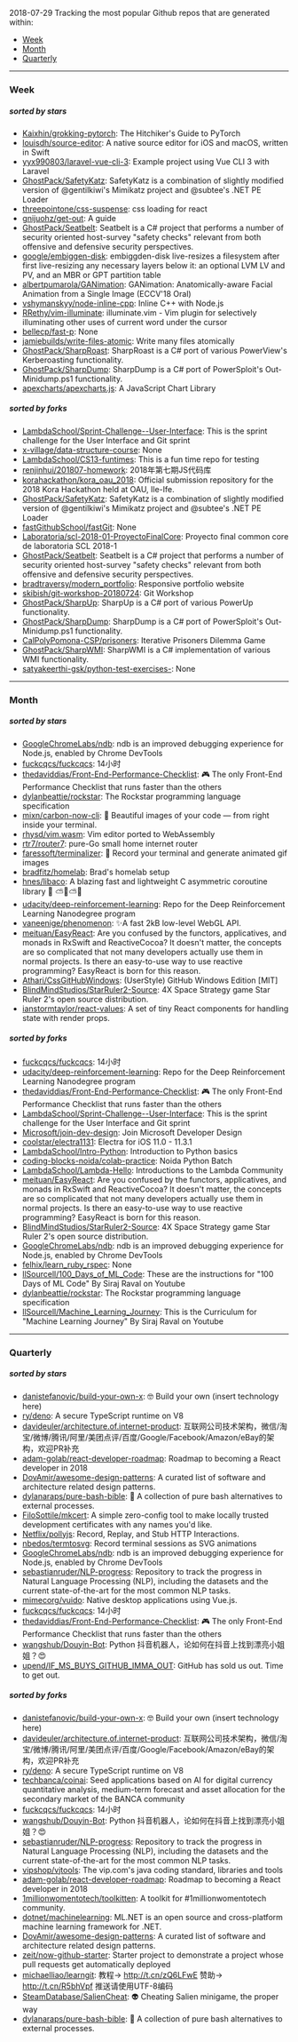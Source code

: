 2018-07-29
Tracking the most popular Github repos that are generated within: 
* [Week](https://github.com/polebug/github_trending_spider/blob/master/2018-07-29.md#week)
* [Month](https://github.com/polebug/github_trending_spider/blob/master/2018-07-29.md#month)
* [Quarterly](https://github.com/polebug/github_trending_spider/blob/master/2018-07-29.md#quarterly)
--- 
### Week 
##### sorted by stars 
* [Kaixhin/grokking-pytorch](https://github.com/Kaixhin/grokking-pytorch): The Hitchiker's Guide to PyTorch
* [louisdh/source-editor](https://github.com/louisdh/source-editor): A native source editor for iOS and macOS, written in Swift
* [yyx990803/laravel-vue-cli-3](https://github.com/yyx990803/laravel-vue-cli-3): Example project using Vue CLI 3 with Laravel
* [GhostPack/SafetyKatz](https://github.com/GhostPack/SafetyKatz): SafetyKatz is a combination of slightly modified version of @gentilkiwi's Mimikatz project and @subtee's .NET PE Loader
* [threepointone/css-suspense](https://github.com/threepointone/css-suspense): css loading for react 
* [gnijuohz/get-out](https://github.com/gnijuohz/get-out): A guide
* [GhostPack/Seatbelt](https://github.com/GhostPack/Seatbelt): Seatbelt is a C# project that performs a number of security oriented host-survey "safety checks" relevant from both offensive and defensive security perspectives.
* [google/embiggen-disk](https://github.com/google/embiggen-disk): embiggden-disk live-resizes a filesystem after first live-resizing any necessary layers below it: an optional LVM LV and PV, and an MBR or GPT partition table
* [albertpumarola/GANimation](https://github.com/albertpumarola/GANimation): GANimation: Anatomically-aware Facial Animation from a Single Image (ECCV'18 Oral)
* [vshymanskyy/node-inline-cpp](https://github.com/vshymanskyy/node-inline-cpp): Inline C++ with Node.js
* [RRethy/vim-illuminate](https://github.com/RRethy/vim-illuminate): illuminate.vim - Vim plugin for selectively illuminating other uses of current word under the cursor
* [bellecp/fast-p](https://github.com/bellecp/fast-p): None
* [jamiebuilds/write-files-atomic](https://github.com/jamiebuilds/write-files-atomic): Write many files atomically
* [GhostPack/SharpRoast](https://github.com/GhostPack/SharpRoast): SharpRoast is a C# port of various PowerView's Kerberoasting functionality.
* [GhostPack/SharpDump](https://github.com/GhostPack/SharpDump): SharpDump is a C# port of PowerSploit's Out-Minidump.ps1 functionality.
* [apexcharts/apexcharts.js](https://github.com/apexcharts/apexcharts.js): A JavaScript Chart Library
##### sorted by forks 
* [LambdaSchool/Sprint-Challenge--User-Interface](https://github.com/LambdaSchool/Sprint-Challenge--User-Interface): This is the sprint challenge for the User Interface and Git sprint
* [x-village/data-structure-course](https://github.com/x-village/data-structure-course): None
* [LambdaSchool/CS13-funtimes](https://github.com/LambdaSchool/CS13-funtimes): This is a fun time repo for testing
* [renjinhui/201807-homework](https://github.com/renjinhui/201807-homework): 2018年第七期JS代码库
* [korahackathon/kora_oau_2018](https://github.com/korahackathon/kora_oau_2018): Official submission repository for the 2018 Kora Hackathon held at OAU, Ile-Ife.
* [GhostPack/SafetyKatz](https://github.com/GhostPack/SafetyKatz): SafetyKatz is a combination of slightly modified version of @gentilkiwi's Mimikatz project and @subtee's .NET PE Loader
* [fastGithubSchool/fastGit](https://github.com/fastGithubSchool/fastGit): None
* [Laboratoria/scl-2018-01-ProyectoFinalCore](https://github.com/Laboratoria/scl-2018-01-ProyectoFinalCore): Proyecto final common core de laboratoria SCL 2018-1
* [GhostPack/Seatbelt](https://github.com/GhostPack/Seatbelt): Seatbelt is a C# project that performs a number of security oriented host-survey "safety checks" relevant from both offensive and defensive security perspectives.
* [bradtraversy/modern_portfolio](https://github.com/bradtraversy/modern_portfolio): Responsive portfolio website
* [skibish/git-workshop-20180724](https://github.com/skibish/git-workshop-20180724): Git Workshop
* [GhostPack/SharpUp](https://github.com/GhostPack/SharpUp): SharpUp is a C# port of various PowerUp functionality.
* [GhostPack/SharpDump](https://github.com/GhostPack/SharpDump): SharpDump is a C# port of PowerSploit's Out-Minidump.ps1 functionality.
* [CalPolyPomona-CSP/prisoners](https://github.com/CalPolyPomona-CSP/prisoners): Iterative Prisoners Dilemma Game
* [GhostPack/SharpWMI](https://github.com/GhostPack/SharpWMI): SharpWMI is a C# implementation of various WMI functionality.
* [satyakeerthi-gsk/python-test-exercises-](https://github.com/satyakeerthi-gsk/python-test-exercises-): None
--- 
### Month 
##### sorted by stars 
* [GoogleChromeLabs/ndb](https://github.com/GoogleChromeLabs/ndb): ndb is an improved debugging experience for Node.js, enabled by Chrome DevTools
* [fuckcqcs/fuckcqcs](https://github.com/fuckcqcs/fuckcqcs): 14小时
* [thedaviddias/Front-End-Performance-Checklist](https://github.com/thedaviddias/Front-End-Performance-Checklist): 🎮 The only Front-End Performance Checklist that runs faster than the others
* [dylanbeattie/rockstar](https://github.com/dylanbeattie/rockstar): The Rockstar programming language specification
* [mixn/carbon-now-cli](https://github.com/mixn/carbon-now-cli): 🎨 Beautiful images of your code — from right inside your terminal.
* [rhysd/vim.wasm](https://github.com/rhysd/vim.wasm): Vim editor ported to WebAssembly
* [rtr7/router7](https://github.com/rtr7/router7): pure-Go small home internet router
* [faressoft/terminalizer](https://github.com/faressoft/terminalizer): 🦄 Record your terminal and generate animated gif images
* [bradfitz/homelab](https://github.com/bradfitz/homelab): Brad's homelab setup
* [hnes/libaco](https://github.com/hnes/libaco): A blazing fast and lightweight C asymmetric coroutine library  💎 ⛅🚀⛅🌞
* [udacity/deep-reinforcement-learning](https://github.com/udacity/deep-reinforcement-learning): Repo for the Deep Reinforcement Learning Nanodegree program
* [vaneenige/phenomenon](https://github.com/vaneenige/phenomenon): ✨A fast 2kB low-level WebGL API.
* [meituan/EasyReact](https://github.com/meituan/EasyReact): Are you confused by the functors, applicatives, and monads in RxSwift and ReactiveCocoa? It doesn't matter, the concepts are so complicated that not many developers actually use them in normal projects. Is there an easy-to-use way to use reactive programming? EasyReact is born for this reason.
* [Athari/CssGitHubWindows](https://github.com/Athari/CssGitHubWindows): (UserStyle) GitHub Windows Edition [MIT]
* [BlindMindStudios/StarRuler2-Source](https://github.com/BlindMindStudios/StarRuler2-Source): 4X Space Strategy game Star Ruler 2's open source distribution.
* [ianstormtaylor/react-values](https://github.com/ianstormtaylor/react-values): A set of tiny React components for handling state with render props.
##### sorted by forks 
* [fuckcqcs/fuckcqcs](https://github.com/fuckcqcs/fuckcqcs): 14小时
* [udacity/deep-reinforcement-learning](https://github.com/udacity/deep-reinforcement-learning): Repo for the Deep Reinforcement Learning Nanodegree program
* [thedaviddias/Front-End-Performance-Checklist](https://github.com/thedaviddias/Front-End-Performance-Checklist): 🎮 The only Front-End Performance Checklist that runs faster than the others
* [LambdaSchool/Sprint-Challenge--User-Interface](https://github.com/LambdaSchool/Sprint-Challenge--User-Interface): This is the sprint challenge for the User Interface and Git sprint
* [Microsoft/join-dev-design](https://github.com/Microsoft/join-dev-design): Join Microsoft Developer Design
* [coolstar/electra1131](https://github.com/coolstar/electra1131): Electra for iOS 11.0 - 11.3.1
* [LambdaSchool/Intro-Python](https://github.com/LambdaSchool/Intro-Python): Introduction to Python basics
* [coding-blocks-noida/colab-practice](https://github.com/coding-blocks-noida/colab-practice): Noida Python Batch
* [LambdaSchool/Lambda-Hello](https://github.com/LambdaSchool/Lambda-Hello): Introductions to the Lambda Community
* [meituan/EasyReact](https://github.com/meituan/EasyReact): Are you confused by the functors, applicatives, and monads in RxSwift and ReactiveCocoa? It doesn't matter, the concepts are so complicated that not many developers actually use them in normal projects. Is there an easy-to-use way to use reactive programming? EasyReact is born for this reason.
* [BlindMindStudios/StarRuler2-Source](https://github.com/BlindMindStudios/StarRuler2-Source): 4X Space Strategy game Star Ruler 2's open source distribution.
* [GoogleChromeLabs/ndb](https://github.com/GoogleChromeLabs/ndb): ndb is an improved debugging experience for Node.js, enabled by Chrome DevTools
* [felhix/learn_ruby_rspec](https://github.com/felhix/learn_ruby_rspec): None
* [llSourcell/100_Days_of_ML_Code](https://github.com/llSourcell/100_Days_of_ML_Code): These are the instructions for "100 Days of ML Code" By Siraj Raval on Youtube
* [dylanbeattie/rockstar](https://github.com/dylanbeattie/rockstar): The Rockstar programming language specification
* [llSourcell/Machine_Learning_Journey](https://github.com/llSourcell/Machine_Learning_Journey): This is the Curriculum for "Machine Learning Journey" By Siraj Raval on Youtube
--- 
### Quarterly 
##### sorted by stars 
* [danistefanovic/build-your-own-x](https://github.com/danistefanovic/build-your-own-x): 🤓 Build your own (insert technology here)
* [ry/deno](https://github.com/ry/deno): A secure TypeScript runtime on V8
* [davideuler/architecture.of.internet-product](https://github.com/davideuler/architecture.of.internet-product): 互联网公司技术架构，微信/淘宝/微博/腾讯/阿里/美团点评/百度/Google/Facebook/Amazon/eBay的架构，欢迎PR补充
* [adam-golab/react-developer-roadmap](https://github.com/adam-golab/react-developer-roadmap): Roadmap to becoming a React developer in 2018
* [DovAmir/awesome-design-patterns](https://github.com/DovAmir/awesome-design-patterns): A curated list of software and architecture related design patterns.
* [dylanaraps/pure-bash-bible](https://github.com/dylanaraps/pure-bash-bible): 📖 A collection of pure bash alternatives to external processes.
* [FiloSottile/mkcert](https://github.com/FiloSottile/mkcert): A simple zero-config tool to make locally trusted development certificates with any names you'd like.
* [Netflix/pollyjs](https://github.com/Netflix/pollyjs): Record, Replay, and Stub HTTP Interactions.
* [nbedos/termtosvg](https://github.com/nbedos/termtosvg): Record terminal sessions as SVG animations
* [GoogleChromeLabs/ndb](https://github.com/GoogleChromeLabs/ndb): ndb is an improved debugging experience for Node.js, enabled by Chrome DevTools
* [sebastianruder/NLP-progress](https://github.com/sebastianruder/NLP-progress): Repository to track the progress in Natural Language Processing (NLP), including the datasets and the current state-of-the-art for the most common NLP tasks.
* [mimecorg/vuido](https://github.com/mimecorg/vuido): Native desktop applications using Vue.js.
* [fuckcqcs/fuckcqcs](https://github.com/fuckcqcs/fuckcqcs): 14小时
* [thedaviddias/Front-End-Performance-Checklist](https://github.com/thedaviddias/Front-End-Performance-Checklist): 🎮 The only Front-End Performance Checklist that runs faster than the others
* [wangshub/Douyin-Bot](https://github.com/wangshub/Douyin-Bot): Python 抖音机器人，论如何在抖音上找到漂亮小姐姐？😍 
* [upend/IF_MS_BUYS_GITHUB_IMMA_OUT](https://github.com/upend/IF_MS_BUYS_GITHUB_IMMA_OUT): GitHub has sold us out. Time to get out.
##### sorted by forks 
* [danistefanovic/build-your-own-x](https://github.com/danistefanovic/build-your-own-x): 🤓 Build your own (insert technology here)
* [davideuler/architecture.of.internet-product](https://github.com/davideuler/architecture.of.internet-product): 互联网公司技术架构，微信/淘宝/微博/腾讯/阿里/美团点评/百度/Google/Facebook/Amazon/eBay的架构，欢迎PR补充
* [ry/deno](https://github.com/ry/deno): A secure TypeScript runtime on V8
* [techbanca/coinai](https://github.com/techbanca/coinai): Seed applications based on AI for digital currency quantitative analysis, medium-term forecast and asset allocation for the secondary market of the BANCA community
* [fuckcqcs/fuckcqcs](https://github.com/fuckcqcs/fuckcqcs): 14小时
* [wangshub/Douyin-Bot](https://github.com/wangshub/Douyin-Bot): Python 抖音机器人，论如何在抖音上找到漂亮小姐姐？😍 
* [sebastianruder/NLP-progress](https://github.com/sebastianruder/NLP-progress): Repository to track the progress in Natural Language Processing (NLP), including the datasets and the current state-of-the-art for the most common NLP tasks.
* [vipshop/vjtools](https://github.com/vipshop/vjtools): The vip.com's java coding standard, libraries and tools
* [adam-golab/react-developer-roadmap](https://github.com/adam-golab/react-developer-roadmap): Roadmap to becoming a React developer in 2018
* [1millionwomentotech/toolkitten](https://github.com/1millionwomentotech/toolkitten): A toolkit for #1millionwomentotech community.
* [dotnet/machinelearning](https://github.com/dotnet/machinelearning): ML.NET is an open source and cross-platform machine learning framework for .NET.
* [DovAmir/awesome-design-patterns](https://github.com/DovAmir/awesome-design-patterns): A curated list of software and architecture related design patterns.
* [zeit/now-github-starter](https://github.com/zeit/now-github-starter): Starter project to demonstrate a project whose pull requests get automatically deployed
* [michaelliao/learngit](https://github.com/michaelliao/learngit): 教程→ http://t.cn/zQ6LFwE 赞助→ http://t.cn/R5bhVpf 推送请使用UTF-8编码
* [SteamDatabase/SalienCheat](https://github.com/SteamDatabase/SalienCheat): 👽 Cheating Salien minigame, the proper way
* [dylanaraps/pure-bash-bible](https://github.com/dylanaraps/pure-bash-bible): 📖 A collection of pure bash alternatives to external processes.
